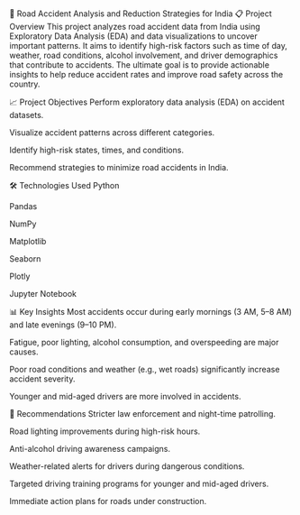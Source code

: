 🚗 Road Accident Analysis and Reduction Strategies for India
📋 Project Overview
This project analyzes road accident data from India using Exploratory Data Analysis (EDA) and data visualizations to uncover important patterns.
It aims to identify high-risk factors such as time of day, weather, road conditions, alcohol involvement, and driver demographics that contribute to accidents.
The ultimate goal is to provide actionable insights to help reduce accident rates and improve road safety across the country.

📈 Project Objectives
Perform exploratory data analysis (EDA) on accident datasets.

Visualize accident patterns across different categories.

Identify high-risk states, times, and conditions.

Recommend strategies to minimize road accidents in India.

🛠️ Technologies Used
Python

Pandas

NumPy

Matplotlib

Seaborn

Plotly

Jupyter Notebook

📊 Key Insights
Most accidents occur during early mornings (3 AM, 5–8 AM) and late evenings (9–10 PM).

Fatigue, poor lighting, alcohol consumption, and overspeeding are major causes.

Poor road conditions and weather (e.g., wet roads) significantly increase accident severity.

Younger and mid-aged drivers are more involved in accidents.

📢 Recommendations
Stricter law enforcement and night-time patrolling.

Road lighting improvements during high-risk hours.

Anti-alcohol driving awareness campaigns.

Weather-related alerts for drivers during dangerous conditions.

Targeted driving training programs for younger and mid-aged drivers.

Immediate action plans for roads under construction.


